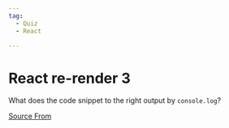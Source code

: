 ```yaml
---
tag:
  - Quiz
  - React

---
```

  
# React re-render 3 

What does the code snippet to the right output by `console.log`?


[Source From](https://bigfrontend.dev/react-quiz/React-re-render-3)

  